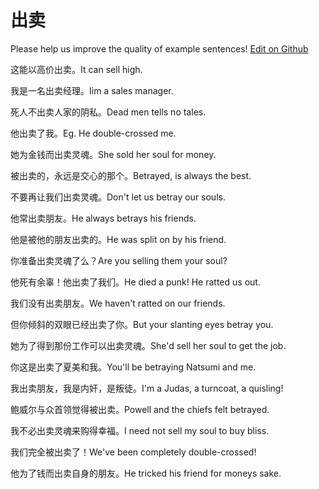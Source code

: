 # 出卖

Please help us improve the quality of example sentences! [Edit on Github](https://github.com/jiyushe/jiyu-example-sentence-source/blob/main/chinese/chumai.md)

<p><span class="chinese">这能以高价出卖。</span><span class="english">It can sell high.</span></p>

<p><span class="chinese">我是一名出卖经理。</span><span class="english">Iim a sales manager.</span></p>

<p><span class="chinese">死人不出卖人家的阴私。</span><span class="english">Dead men tells no tales.</span></p>

<p><span class="chinese">他出卖了我。</span><span class="english">Eg. He double-crossed me.</span></p>

<p><span class="chinese">她为金钱而出卖灵魂。</span><span class="english">She sold her soul for money.</span></p>

<p><span class="chinese">被出卖的，永远是交心的那个。</span><span class="english">Betrayed, is always the best.</span></p>

<p><span class="chinese">不要再让我们出卖灵魂。</span><span class="english">Don't let us betray our souls.</span></p>

<p><span class="chinese">他常出卖朋友。</span><span class="english">He always betrays his friends.</span></p>

<p><span class="chinese">他是被他的朋友出卖的。</span><span class="english">He was split on by his friend.</span></p>

<p><span class="chinese">你准备出卖灵魂了么？</span><span class="english">Are you selling them your soul?</span></p>

<p><span class="chinese">他死有余辜！他出卖了我们。</span><span class="english">He died a punk! He ratted us out.</span></p>

<p><span class="chinese">我们没有出卖朋友。</span><span class="english">We haven't ratted on our friends.</span></p>

<p><span class="chinese">但你倾斜的双眼已经出卖了你。</span><span class="english">But your slanting eyes betray you.</span></p>

<p><span class="chinese">她为了得到那份工作可以出卖灵魂。</span><span class="english">She'd sell her soul to get the job.</span></p>

<p><span class="chinese">你这是出卖了夏美和我。</span><span class="english">You'll be betraying Natsumi and me.</span></p>

<p><span class="chinese">我出卖朋友，我是内奸，是叛徒。</span><span class="english">I'm a Judas, a turncoat, a quisling!</span></p>

<p><span class="chinese">鲍威尔与众首领觉得被出卖。</span><span class="english">Powell and the chiefs felt betrayed.</span></p>

<p><span class="chinese">我不必出卖灵魂来购得幸福。</span><span class="english">I need not sell my soul to buy bliss.</span></p>

<p><span class="chinese">我们完全被出卖了！</span><span class="english">We've been completely double-crossed!</span></p>

<p><span class="chinese">他为了钱而出卖自身的朋友。</span><span class="english">He tricked his friend for moneys sake.</span></p>

